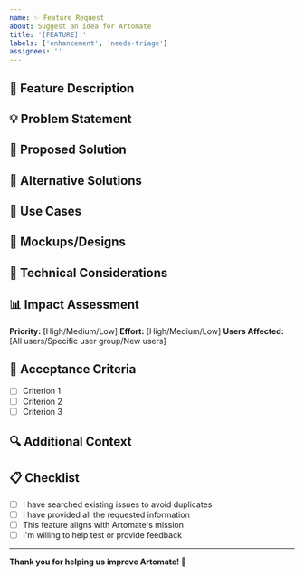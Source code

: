 ```yaml
---
name: ✨ Feature Request
about: Suggest an idea for Artomate
title: '[FEATURE] '
labels: ['enhancement', 'needs-triage']
assignees: ''
---
```


## 🎯 Feature Description

<!-- A clear and concise description of the feature you'd like to see -->

## 💡 Problem Statement

<!-- A clear and concise description of what problem this feature would solve -->

## 🚀 Proposed Solution

<!-- A clear and concise description of what you want to happen -->

## 🔄 Alternative Solutions

<!-- A clear and concise description of any alternative solutions or features you've considered -->

## 📱 Use Cases

<!-- Describe specific use cases where this feature would be valuable -->

## 🎨 Mockups/Designs

<!-- If applicable, add mockups, designs, or wireframes -->

## 🔧 Technical Considerations

<!-- Any technical considerations or constraints that should be considered -->

## 📊 Impact Assessment

**Priority:** [High/Medium/Low]
**Effort:** [High/Medium/Low]
**Users Affected:** [All users/Specific user group/New users]

## 🧪 Acceptance Criteria

<!-- Define what would make this feature complete -->

- [ ] Criterion 1
- [ ] Criterion 2
- [ ] Criterion 3

## 🔍 Additional Context

<!-- Add any other context, screenshots, or examples about the feature request -->

## 📋 Checklist

- [ ] I have searched existing issues to avoid duplicates
- [ ] I have provided all the requested information
- [ ] This feature aligns with Artomate's mission
- [ ] I'm willing to help test or provide feedback

---

**Thank you for helping us improve Artomate! 🎉**
